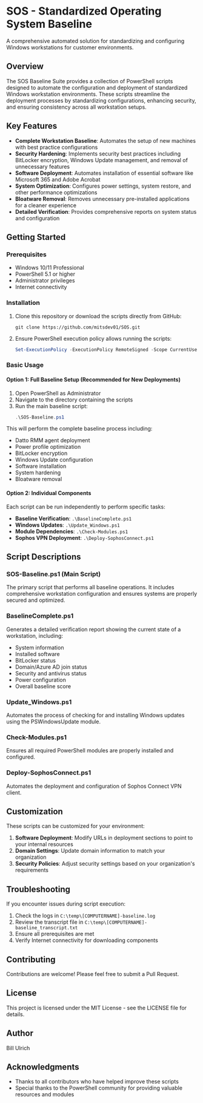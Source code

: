 # SOS - Standardized Operating System Baseline

A comprehensive automated solution for standardizing and configuring Windows workstations for customer environments.

## Overview

The SOS Baseline Suite provides a collection of PowerShell scripts designed to automate the configuration and deployment of standardized Windows workstation environments. These scripts streamline the deployment processes by standardizing configurations, enhancing security, and ensuring consistency across all workstation setups.

## Key Features

- **Complete Workstation Baseline**: Automates the setup of new machines with best practice configurations
- **Security Hardening**: Implements security best practices including BitLocker encryption, Windows Update management, and removal of unnecessary features
- **Software Deployment**: Automates installation of essential software like Microsoft 365 and Adobe Acrobat
- **System Optimization**: Configures power settings, system restore, and other performance optimizations
- **Bloatware Removal**: Removes unnecessary pre-installed applications for a cleaner experience
- **Detailed Verification**: Provides comprehensive reports on system status and configuration

## Getting Started

### Prerequisites

- Windows 10/11 Professional
- PowerShell 5.1 or higher
- Administrator privileges
- Internet connectivity

### Installation

1. Clone this repository or download the scripts directly from GitHub:
   ```
   git clone https://github.com/mitsdev01/SOS.git
   ```

2. Ensure PowerShell execution policy allows running the scripts:
   ```powershell
   Set-ExecutionPolicy -ExecutionPolicy RemoteSigned -Scope CurrentUser
   ```

### Basic Usage

#### Option 1: Full Baseline Setup (Recommended for New Deployments)

1. Open PowerShell as Administrator
2. Navigate to the directory containing the scripts
3. Run the main baseline script:
   ```powershell
   .\SOS-Baseline.ps1
   ```

This will perform the complete baseline process including:
- Datto RMM agent deployment
- Power profile optimization
- BitLocker encryption
- Windows Update configuration
- Software installation
- System hardening
- Bloatware removal

#### Option 2: Individual Components

Each script can be run independently to perform specific tasks:

- **Baseline Verification**: `.\BaselineComplete.ps1`
- **Windows Updates**: `.\Update_Windows.ps1`
- **Module Dependencies**: `.\Check-Modules.ps1`
- **Sophos VPN Deployment**: `.\Deploy-SophosConnect.ps1`

## Script Descriptions

### SOS-Baseline.ps1 (Main Script)

The primary script that performs all baseline operations. It includes comprehensive workstation configuration and ensures systems are properly secured and optimized.

### BaselineComplete.ps1

Generates a detailed verification report showing the current state of a workstation, including:
- System information
- Installed software
- BitLocker status
- Domain/Azure AD join status
- Security and antivirus status
- Power configuration
- Overall baseline score

### Update_Windows.ps1

Automates the process of checking for and installing Windows updates using the PSWindowsUpdate module.

### Check-Modules.ps1

Ensures all required PowerShell modules are properly installed and configured.

### Deploy-SophosConnect.ps1

Automates the deployment and configuration of Sophos Connect VPN client.

## Customization

These scripts can be customized for your environment:

1. **Software Deployment**: Modify URLs in deployment sections to point to your internal resources
2. **Domain Settings**: Update domain information to match your organization
3. **Security Policies**: Adjust security settings based on your organization's requirements

## Troubleshooting

If you encounter issues during script execution:

1. Check the logs in `C:\temp\[COMPUTERNAME]-baseline.log`
2. Review the transcript file in `C:\temp\[COMPUTERNAME]-baseline_transcript.txt`
3. Ensure all prerequisites are met
4. Verify Internet connectivity for downloading components

## Contributing

Contributions are welcome! Please feel free to submit a Pull Request.

## License

This project is licensed under the MIT License - see the LICENSE file for details.

## Author

Bill Ulrich

## Acknowledgments

- Thanks to all contributors who have helped improve these scripts
- Special thanks to the PowerShell community for providing valuable resources and modules 